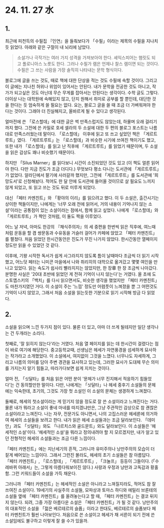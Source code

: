 # 24. 11. 27 水

## 1.
최근에 피천득의 수필집 『인연』을 들춰보다가 「수필」이라는 제목의 수필을 지나치듯 읽었다.
아래와 같은 구절이 내 뇌리에 남았다.

> 소설가나 극작가는 여러 가지 성격을 가져보아야 한다.
> 셰익스피어는 햄릿도 되고 폴로니아스 노릇도 한다.
> 그러나 수필가 램은 언제나 찰스 램이면 되는 것이다.
> 수필은 그 쓰는 사람을 가장 솔직히 나타내는 문학 형식이다.
<!-- > 그러므로 수필은 독자에게 친밀감을 주며, 친구에게서 받은 편지와도 같은 것이다. -->

블로그에 글을 쓰는 것도, 때로 책에 대한 단상을 적는 것도 수필에 속할 것이다.
그리고 이 글에는 지나친 허위나 위엄이 있어서는 안된다.
내가 문학을 전공한 것도 아니고, 작가가 되고싶은 것도 아닌데 무슨 무게를 잡아서는 안된다는 생각이다.
수학 글도 그렇다.
더이상 나는 대학원에 속해있지 않고, 단지 원해서 취미로 공부를 할 뿐인데, 대단한 것을 한다는 듯 엄숙하게 쓸 필요는 없다.
요는, 블로그 글을 쓸 때 조금 더 가벼워져야 한다는 것이다.
그래야 더 진실해지고, 올바르게 될 수 있다고 생각된다.

얼마전에 쓴 「로스할데」에 대한 글은 썩 만족스럽지도 않았는데, 하물며 오래 걸리기까지 했다.
그전에 쓴 카밀로 호세 셀라의 두 소설에 대한 두 편의 블로그 포스트는 나름대로 만족스러웠는데 말이다.
「로스할데」 이후에 읽고 또 쓰고 싶었던 책은 「게르트루트」였다.
「게르트루트」는 「로스할데」과 비슷한 시기에 쓰여진 책이기도 했고, 또한 내가 「로스할데」를 읽고 난 직후에 「게르트루트」를 읽었기 때문이며, 두 소설을 읽은 감상도 꽤나 비슷했기 때문이다.

하지만 「Silus Marner」를 읽다보니 시간이 소진되었던 것도 있고 (이 책도 얼른 읽어야 한다.
다만 지금 진도가 조금 더디다.)
무엇보다 평소 다니는 도서관에 「게르트루트」가 없었다.
알라딘에서 팔기에 사러갈까 했지만, 그전에 「게르트루트」를 도서관에 '희망도서'로 신청해놨다.
적어도 한 달 안에 도서관에 들어올 것이므로 살 필요도 느끼지 않게 되었고, 또 읽고 쓰는 것도 뒤로 미루게 되었다.

대신 「페터 카멘친트」와 「황야의 이리」를 읽으려고 했다. 이 두 소설은, 출간시기는 상이한 책들이지만, 나에게는 '너무 오래 전에 읽어서, 거의 내용이 기억나지 않는 소설'이라는 공통점이 있는 소설이라는 점에서, 함께 읽고 싶었다.
나에게 「로스할데」와 「게르트루트」가 짝인 것처럼, 이 둘도 짝을 이루었다.

어느 날 저녁, 아마도 한강의 『채식주의자』의 세 중편을 한번씩 읽은 직후에, 여느때처럼 운동을 할 겸 쌍문동과 수유동을 거슬러 걸어가 카페에 앉았고 「페터 카멘친트」를 펼쳤다.
처음 읽었던 한시간동안은 진도가 무진 나가지 않았다.
한시간동안 열페이지 정도만 읽을 수 있었던 것 같다.

이후에, 기왕 시작한 독서가 쉽게 사그라지지 않도록 틈이 날때마다 조금씩 더 읽기 시작했고, 어느덧 페터는 니미콘 마을에서 나와 취리히의 대학으로 옮겨갔고 몇몇 여인을 만나고 있었다.
읽는 속도가 쉽사리 빨라지지는 않았지만, 한 장章 한 장 조금씩 나아갔다.
분명한 사실은 '20대 초반에 읽었던 게 전혀 기억이 나지 않는다'는 거였다.
올 초에 도스토옙스키의 「백치」를 다시 읽으면서도, 비슷한 생각을 했었지만 「페터 카멘친트」도 마찬가지였던 거다.
이 소설이 주는 '느낌' 정도만 어렴풋이 느껴졌을 뿐 그 어떤것도 기억이 나지 않았고, 그래서 처음 소설을 읽는듯한 기분으로 읽기 시작해 방금 다 읽었다.

## 2.
소설을 읽으며 느낀 두가지 점이 있다.
물론 더 있고, 아마 더 쓰게 될테지만 일단 생각나는 건 두개라는 소리다.

첫째로, '잘 읽히지 않는다'라는 거였다.
처음 열 페이지를 읽는 데 한시간이 걸렸다는 점이 바로 여기에 해당한다.
중고등학교때, 선생님은 헤세가 자연풍경을 섬세하게 묘사하는 작가라고 소개했었다.
이 소설에서, 여지없이 그것을 느꼈다.
너무나도 자세하게, 그리고 나름의 의미를 담아 주변 경관을 묘사하고 있는데, 그러한 묘사가 도대체 무슨 의미를 가지는지 알기 힘들고, 따라가다보면 쉽게 지치는 것이다.

얼마 전, 「싯달타」를 처음 읽은 어떤 분이 '문체가 너무 진지해서 적응하기 힘들었다'는 건 동의할만한 말이다.
다만, 나에게는 「싯달타」나 헤세 중후기 소설들의 문체에는 익숙한데, 초기의, 그것도 가장 첫 소설인 이 소설의 문체는 생경하게 느껴졌다.

둘째로, 헤세의 첫소설이라는 게 믿기지 않을 정도로 잘 쓴 소설이라고 느껴진다는 거다.
물론 내가 뭐라고 소설이 좋네 마네를 따지겠냐만은, 그냥 주관적인 감상으로 참 괜찮은 소설이라고 느껴진다.
나는 자꾸, 전문가도 아니면서, 나의 고집스러운 헤세론에 의거하여 헤세의 소설들을 보려고 한다.
내가 읽은 헤세 소설들과는 조금 달라보인다.
「데미안」과도 「싯달타」와도 「나르치스와 골드문트」와도 달라보인다.
이 소설들은 '헤세적인 소설'이다.
'헤세적인 소설'을 뭐라고 정의내려야 할 지 모르겠지만, 내가 알고 있던 전형적인 헤세의 소설들과는 조금 다른 느낌이다.

「페터 카멘친트」에는 지난세기의 흔적, 그러니까 유미주의나 낭만주의의 모습이 더 짙게 배어있는 느낌이다.
그래서 그런진 몰라도, 헤세의 초기 소설들은 참 아름답다.
「페터 카멘친트」, 「로스할데」, 「게르트루트」, 「크눌프」 등등이 그들이다.
(「수레바퀴 아래서」는, 그렇게 아름다워보이진 않다.)
사랑과 우정과 낭만과 고독감과 황홀함. 그런 키워드들이 소설을 가득 채운다.

그러니까 「페터 카멘친트」는 헤세적인 소설은 아니라고 느껴질지라도, 적어도 참 잘 쓰여진 소설이다.
19세기의 사실주의 소설들, 모파상과 토마스 하디와 에밀리 브론테의 소설들 옆에 「페터 카멘친트」를 올려놓는다고 할 때, 「페터 카멘친트」는 결코 뒤지지 않는다.
되려, 그중 가장 아름다운 소설은 「페터 카멘친트」가 될 것 같다.
낭만주의의 대표적인 소설을 「젊은 베르테르의 슬픔」이라고 한대도, 베르테르의 슬픔보다 페터 카멘친트가 훨씬 나아보인다.
처음으로 쓴 소설이고 헤세가 채 서른이 되기 전에 쓴 소설임에도 불구하고 이렇게 잘 쓸 수가 있을까.
